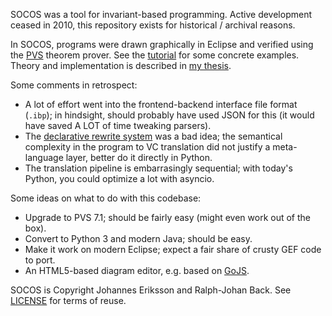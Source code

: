 SOCOS was a tool for invariant-based programming. Active development ceased in 2010, this repository exists for historical / archival reasons.

In SOCOS, programs were drawn graphically in Eclipse and verified using the [PVS](https://pvs.csl.sri.com/) theorem prover. See the [tutorial](tutorial/socos_tutorial.pdf) for some concrete examples. Theory and implementation is described in [my thesis](https://www.doria.fi/handle/10024/64011).

Some comments in retrospect:

* A lot of effort went into the frontend-backend interface file format (`.ibp`); in hindsight, should probably have used JSON for this (it would have saved A LOT of time tweaking parsers).
* The [declarative rewrite system](pc/pc/rules) was a bad idea; the semantical complexity in the program to VC translation did not justify a meta-language layer, better do it directly in Python.
* The translation pipeline is embarrasingly sequential; with today's Python, you could optimize a lot with asyncio.

Some ideas on what to do with this codebase:

* Upgrade to PVS 7.1; should be fairly easy (might even work out of the box).
* Convert to Python 3 and modern Java; should be easy.
* Make it work on modern Eclipse; expect a fair share of crusty GEF code to port.
* An HTML5-based diagram editor, e.g. based on [GoJS](https://gojs.net/).

SOCOS is Copyright Johannes Eriksson and Ralph-Johan Back. See [LICENSE](LICENSE) for terms of reuse.
